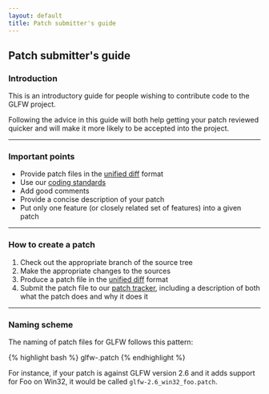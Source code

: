 ```yaml
---
layout: default
title: Patch submitter's guide
---
```


## Patch submitter's guide

### Introduction

This is an introductory guide for people wishing to contribute code to the
GLFW project.

Following the advice in this guide will both help getting your patch
reviewed quicker and will make it more likely to be accepted into the
project.

---
### Important points

- Provide patch files in the [unified diff](http://en.wikipedia.org/wiki/Unified_diff) format
- Use our [coding standards](http://wiki.glfw.org/wiki/Coding_standards)
- Add good comments
- Provide a concise description of your patch
- Put only one feature (or closely related set of features) into a given patch

---
### How to create a patch

1. Check out the appropriate branch of the source tree
2. Make the appropriate changes to the sources
3. Produce a patch file in the [unified diff](http://en.wikipedia.org/wiki/Unified_diff) format
4. Submit the patch file to our
[patch tracker](https://sourceforge.net/tracker/?func=browse&group_id=72569&atid=534940),
including a description of both what the patch does and why it does it

---
### Naming scheme

The naming of patch files for GLFW follows this pattern:

{% highlight bash %}
glfw-<version>_<platform>_<key>.patch
{% endhighlight %}

For instance, if your patch is against GLFW version 2.6 and it adds
support for Foo on Win32, it would be called
`glfw-2.6_win32_foo.patch`.